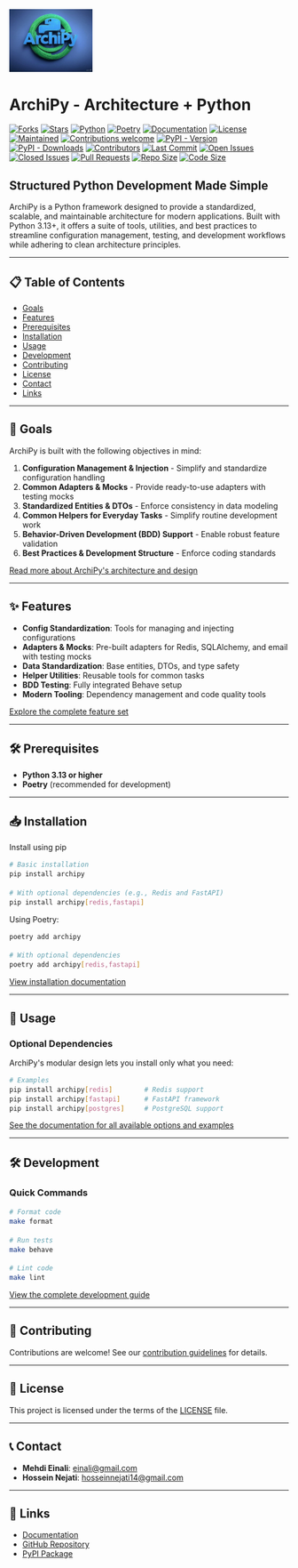 <img src="./assets/logo.jpg" alt="ArchiPy Logo" width="150"/>

# ArchiPy - Architecture + Python

[![Forks](https://img.shields.io/github/forks/SyntaxArc/ArchiPy)](https://github.com/SyntaxArc/ArchiPy/network/members)
[![Stars](https://img.shields.io/github/stars/SyntaxArc/ArchiPy)](https://github.com/SyntaxArc/ArchiPy/stargazers)
[![Python](https://img.shields.io/badge/Python-3.13+-blue.svg)](https://www.python.org/downloads/)
[![Poetry](https://img.shields.io/endpoint?url=https://python-poetry.org/badge/v0.json)](https://python-poetry.org/)
[![Documentation](https://readthedocs.org/projects/archipy/badge/?version=latest)](https://archipy.readthedocs.io/)
[![License](https://img.shields.io/github/license/SyntaxArc/ArchiPy)](https://github.com/SyntaxArc/ArchiPy/blob/master/LICENSE)
[![Maintained](https://img.shields.io/badge/Maintained-yes-brightgreen)](https://github.com/SyntaxArc/ArchiPy)
[![Contributions welcome](https://img.shields.io/badge/contributions-welcome-brightgreen)](https://github.com/SyntaxArc/ArchiPy/blob/master/CONTRIBUTING.md)
[![PyPI - Version](https://img.shields.io/pypi/v/archipy)](https://pypi.org/project/archipy/)
[![PyPI - Downloads](https://img.shields.io/pypi/dm/archipy)](https://pypi.org/project/archipy/)
[![Contributors](https://img.shields.io/github/contributors/SyntaxArc/ArchiPy)](https://github.com/SyntaxArc/ArchiPy/graphs/contributors)
[![Last Commit](https://img.shields.io/github/last-commit/SyntaxArc/ArchiPy)](https://github.com/SyntaxArc/ArchiPy/commits/main)
[![Open Issues](https://img.shields.io/github/issues/SyntaxArc/ArchiPy)](https://github.com/SyntaxArc/ArchiPy/issues)
[![Closed Issues](https://img.shields.io/github/issues-closed/SyntaxArc/ArchiPy)](https://github.com/SyntaxArc/ArchiPy/issues?q=is%3Aissue+is%3Aclosed)
[![Pull Requests](https://img.shields.io/github/issues-pr/SyntaxArc/ArchiPy)](https://github.com/SyntaxArc/ArchiPy/pulls)
[![Repo Size](https://img.shields.io/github/repo-size/SyntaxArc/ArchiPy)](https://github.com/SyntaxArc/ArchiPy)
[![Code Size](https://img.shields.io/github/languages/code-size/SyntaxArc/ArchiPy)](https://github.com/SyntaxArc/ArchiPy)

## **Structured Python Development Made Simple**

ArchiPy is a Python framework designed to provide a standardized, scalable, and maintainable architecture for modern applications. Built with Python 3.13+, it offers a suite of tools, utilities, and best practices to streamline configuration management, testing, and development workflows while adhering to clean architecture principles.

---

## 📋 Table of Contents

- [Goals](#-goals)
- [Features](#-features)
- [Prerequisites](#-prerequisites)
- [Installation](#-installation)
- [Usage](#-usage)
- [Development](#-development)
- [Contributing](#-contributing)
- [License](#-license)
- [Contact](#-contact)
- [Links](#-links)

---

## 🎯 Goals

ArchiPy is built with the following objectives in mind:

1. **Configuration Management & Injection** - Simplify and standardize configuration handling
2. **Common Adapters & Mocks** - Provide ready-to-use adapters with testing mocks
3. **Standardized Entities & DTOs** - Enforce consistency in data modeling
4. **Common Helpers for Everyday Tasks** - Simplify routine development work
5. **Behavior-Driven Development (BDD) Support** - Enable robust feature validation
6. **Best Practices & Development Structure** - Enforce coding standards

[Read more about ArchiPy's architecture and design](https://archipy.readthedocs.io/en/latest/architecture.html)

---

## ✨ Features

- **Config Standardization**: Tools for managing and injecting configurations
- **Adapters & Mocks**: Pre-built adapters for Redis, SQLAlchemy, and email with testing mocks
- **Data Standardization**: Base entities, DTOs, and type safety
- **Helper Utilities**: Reusable tools for common tasks
- **BDD Testing**: Fully integrated Behave setup
- **Modern Tooling**: Dependency management and code quality tools

[Explore the complete feature set](https://archipy.readthedocs.io/en/latest/features.html)

---

## 🛠️ Prerequisites

- **Python 3.13 or higher**
- **Poetry** (recommended for development)

---

## 📥 Installation
 Install using pip
```bash
# Basic installation
pip install archipy

# With optional dependencies (e.g., Redis and FastAPI)
pip install archipy[redis,fastapi]
```

Using Poetry:
```bash
poetry add archipy

# With optional dependencies
poetry add archipy[redis,fastapi]
```

[View installation documentation](https://archipy.readthedocs.io/en/latest/installation.html)

---

## 🎯 Usage

### Optional Dependencies

ArchiPy's modular design lets you install only what you need:

```bash
# Examples
pip install archipy[redis]        # Redis support
pip install archipy[fastapi]      # FastAPI framework
pip install archipy[postgres]     # PostgreSQL support
```

[See the documentation for all available options and examples](https://archipy.readthedocs.io/en/latest/usage.html)

---

## 🛠️ Development

### Quick Commands

```bash
# Format code
make format

# Run tests
make behave

# Lint code
make lint
```

[View the complete development guide](https://archipy.readthedocs.io/en/latest/development.html)

---

## 🤝 Contributing

Contributions are welcome! See our [contribution guidelines](CONTRIBUTING.md) for details.

---

## 📄 License

This project is licensed under the terms of the [LICENSE](LICENSE) file.

---

## 📞 Contact

- **Mehdi Einali**: [einali@gmail.com](mailto:einali@gmail.com)
- **Hossein Nejati**: [hosseinnejati14@gmail.com](mailto:hosseinnejati14@gmail.com)

---

## 🔗 Links

- [Documentation](https://archipy.readthedocs.io/)
- [GitHub Repository](https://github.com/SyntaxArc/ArchiPy)
- [PyPI Package](https://pypi.org/project/archipy/)
